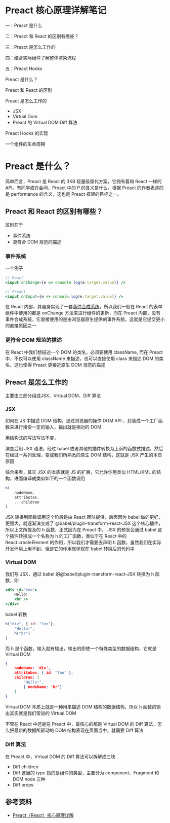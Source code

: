 # Preact 核心原理详解笔记



一：Preact 是什么

二：Preact 和 React 的区别有哪些？

三：Preact 是怎么工作的

四：结合实际组件了解整体渲染流程

五：Preact Hooks





Preact 是什么？

Preact 和 React 的区别

Preact 是怎么工作的

- JSX
- Virtual Dom
- Preact 的 Virtual DOM Diff 算法

Preact Hooks 的实现

一个组件的生命周期



# Preact 是什么？

简单而言，Preact 是 React 的 3KB 轻量级替代方案，它拥有着和 React 一样的 API。有同学或许会问，Preact 中的 P 的含义是什么，根据 Preact 的作者表述的是 performance 的含义，这也是 Preact 框架的目标之一。



## Preact 和 React 的区别有哪些？

区别在于

- 事件系统
- 更符合 DOM 规范的描述

### 事件系统

一个例子

```jsx
// React
<input onChange={e => console.log(e.target.value)} />

// Preact
<input onInput={e => console.log(e.target.value)} />
```

在 React 内部，其自身实现了一套[事件合成系统](./事件机制)，所以我们一般在 React 的表单组件中使用的都是 onChange 方法来进行组件的更新，而在 Preact 内部，没有事件合成系统，它直接使用的是由浏览器原生提供的事件系统，这就是它提交更小的直接原因之一

### 更符合 DOM 规范的描述

在 React 中我们想描述一个 DOM 的类名，必须要使用 className, 而在 Preact 中，不仅可以使用 className 来描述，也可以直接使用 class 来描述 DOM 的类名，这也使得 Preact 更接近原生 DOM 规范的描述



## Preact 是怎么工作的

主要由三部分组成JSX、Virtual DOM、Diff 算法

### JSX

如何在 JS 中描述 DOM 结构，通过浏览器的操作 DOM API 、封装成一个工厂函数来进行接受一定的输入，输出就是相对的 DOM

用结构式的写法写法不变，

演变后用 JSX 语法，经过 babel 或者其他的插件转换为上诉的函数式描述，然后在经过一系列处理，变成我们所熟悉的原生 DOM 结构，这就是 JSX 产生的本质原因

综合来看，其实 JSX 的本质就是 JS 的扩展，它允许你用类似 HTML/XML 的结构，进而编译成类似如下的一个函数调用

```javascript
h(
	nodeName,
    attributes,
    ...children
)
```

JSX 转换到函数调用这个阶段是由 React 团队提供，后面因为 babel 做的更好，更强大，就逐渐演变成了 @babel/plugin-transform-react-JSX 这个核心插件，所以上文所提及的 h 函数，正式因为在 Preact 中， JSX 的预发会通过 babel 这个插件转换成一个名称为 h 的工厂函数，类似于在 React 中的 React.createElement 的作用，所以我们才需要去声明 h 函数，虽然我们在实际开发环境上用不到，但是它的作用就体现在 babel 转换后的代码中

### Virtual DOM

我们写 JSX，通过 babel 的@babel/plugin-transform-react-JSX 转换为 h 函数，即

```jsx
<div id="foo">
   	Hello!
    <br />
</div>
```

babel 转换

```javascript
h("div", { id: "foo"}, 
	"Hello!",
  	h("br")
)
```

而 h 是个函数，输入就有输出，输出的即使一个特殊类型的数据结构，它就是 Virtual DOM 

```json
{
	nodeName: 'div',
    attritubes: { id: "foo" },
    children: [
        "Hello!",
        { nodeName: 'br'}
    ]
}
```

Virtual DOM 本质上就是一种用来描述 DOM 结构的数据结构，所以 h 函数的输出其实就是我们常说的 Virtual DOM

不管在 React 中还是在 Preact 中，最核心的都是 Virtual DOM 的 Diff 算法，怎么把最新的数据所驱动的 DOM 结构表现在页面当中，就需要 Diff 算法

### Diff 算法

在 Preact 中，Virtual DOM 的 Diff 算法可以拆解成三块

- Diff children
- Diff 这里的 type 指的是组件的类型，主要分为 component、Fragment 和 DOM node 三种
- Diff props



















## 参考资料

- [Preact（React）核心原理详解](https://mp.weixin.qq.com/s?__biz=MzU0ODk0MDg4Nw==&mid=2247483951&idx=1&sn=b4fbae59bd89c442c7c8fdaa97d0eca7&chksm=fbb63f17ccc1b60187019619a7ae0c8eee9e9a6a0ac12d02bb5d882b97f0426eb2d5c1a288ae&mpshare=1&scene=1&srcid=1219E4YN8Tw4TU6zNCpHO6Qi&sharer_sharetime=1576748110521&sharer_shareid=778ad5bf3b27e0078eb105d7277263f6#rd)